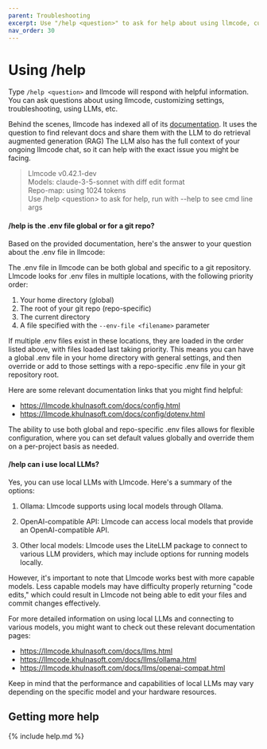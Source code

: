 ```yaml
---
parent: Troubleshooting
excerpt: Use "/help <question>" to ask for help about using llmcode, customizing settings, troubleshooting, using LLMs, etc.
nav_order: 30
---
```


# Using /help

Type `/help <question>` and
llmcode will respond with helpful information.
You can ask questions about using llmcode, 
customizing settings, troubleshooting, using LLMs, etc.

Behind the scenes, llmcode has indexed all of its
[documentation](https://llmcode.khulnasoft.com/).
It uses the question to find relevant docs
and share them with the LLM to do
retrieval augmented generation (RAG)
The LLM also has the full context of your ongoing
llmcode chat,
so it can help with the exact issue you might be facing.


<div class="chat-transcript" markdown="1">

> Llmcode v0.42.1-dev  
> Models: claude-3-5-sonnet with diff edit format  
> Repo-map: using 1024 tokens  
> Use /help \<question\> to ask for help, run with --help to see cmd line args  

#### /help is the .env file global or for a git repo?

Based on the provided documentation, here's the answer to your question about the .env file in llmcode:

The .env file in llmcode can be both global and specific to a git repository. Llmcode looks for .env files in multiple locations, with the following priority order:

1. Your home directory (global)
2. The root of your git repo (repo-specific)
3. The current directory
4. A file specified with the `--env-file <filename>` parameter

If multiple .env files exist in these locations, they are loaded in the order listed above, with files loaded last taking priority. This means you can have a global .env file in your home directory with general settings, and then override or add to those settings with a repo-specific .env file in your git repository root.

Here are some relevant documentation links that you might find helpful:

- https://llmcode.khulnasoft.com/docs/config.html
- https://llmcode.khulnasoft.com/docs/config/dotenv.html

The ability to use both global and repo-specific .env files allows for flexible configuration, where you can set default values globally and override them on a per-project basis as needed.

</div>
<div class="chat-transcript" markdown="1">

#### /help can i use local LLMs?

Yes, you can use local LLMs with Llmcode. Here's a summary of the options:

1. Ollama: Llmcode supports using local models through Ollama.

2. OpenAI-compatible API: Llmcode can access local models that provide an OpenAI-compatible API.

3. Other local models: Llmcode uses the LiteLLM package to connect to various LLM providers, which may include options for running models locally.

However, it's important to note that Llmcode works best with more capable models. Less capable models may have difficulty properly returning "code edits," which could result in Llmcode not being able to edit your files and commit changes effectively.

For more detailed information on using local LLMs and connecting to various models, you might want to check out these relevant documentation pages:

- https://llmcode.khulnasoft.com/docs/llms.html
- https://llmcode.khulnasoft.com/docs/llms/ollama.html
- https://llmcode.khulnasoft.com/docs/llms/openai-compat.html

Keep in mind that the performance and capabilities of local LLMs may vary depending on the specific model and your hardware resources.

</div>


## Getting more help

{% include help.md %}
